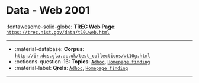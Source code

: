 # Data - Web 2001 

:fontawesome-solid-globe: **TREC Web Page**: [`https://trec.nist.gov/data/t10.web.html`](https://trec.nist.gov/data/t10.web.html)

---

- :material-database: **Corpus**: [`http://ir.dcs.gla.ac.uk/test_collections/wt10g.html`](http://ir.dcs.gla.ac.uk/test_collections/wt10g.html)
- :octicons-question-16: **Topics**: [`Adhoc`](https://trec.nist.gov/data/topics_eng/topics.501-550.txt), [`Homepage finding`](https://trec.nist.gov/data/topics_eng/entry_page_topics.1-145.txt)
- :material-label: **Qrels**: [`Adhoc`](https://trec.nist.gov/data/qrels_eng/adhoc_qrels.txt), [`Homepage finding`](https://trec.nist.gov/data/qrels_eng/homepage_qrels.txt)


---

